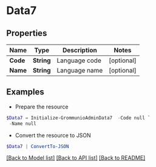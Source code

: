 # Data7
## Properties

Name | Type | Description | Notes
------------ | ------------- | ------------- | -------------
**Code** | **String** | Language code | [optional] 
**Name** | **String** | Language name | [optional] 

## Examples

- Prepare the resource
```powershell
$Data7 = Initialize-GrommunioAdminData7  -Code null `
 -Name null
```

- Convert the resource to JSON
```powershell
$Data7 | ConvertTo-JSON
```

[[Back to Model list]](../README.md#documentation-for-models) [[Back to API list]](../README.md#documentation-for-api-endpoints) [[Back to README]](../README.md)

